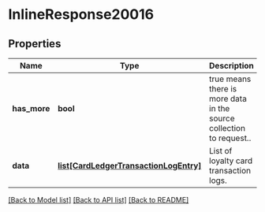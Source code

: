 # InlineResponse20016

## Properties
Name | Type | Description | Notes
------------ | ------------- | ------------- | -------------
**has_more** | **bool** | true means there is more data in the source collection to request.. | 
**data** | [**list[CardLedgerTransactionLogEntry]**](CardLedgerTransactionLogEntry.md) | List of loyalty card transaction logs. | 

[[Back to Model list]](../README.md#documentation-for-models) [[Back to API list]](../README.md#documentation-for-api-endpoints) [[Back to README]](../README.md)


